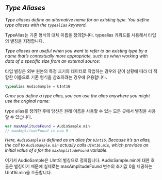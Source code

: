 ## *Type Aliases*

*Type aliases define an alternative name for an existing type. You define type aliases with the `typealias` keyword.*

TypeAlias는 기존 형식의 대체 이름을 정의합니다. typealias 키워드를 사용해서 타입의 별칭을 지정합니다.



*Type aliases are useful when you want to refer to an existing type by a name that’s contextually more appropriate, such as when working with data of a specific size from an external source:*

타입 별칭은 외부 원본의 특정 크기의 데이터로 작업하는 경우와 같이 상황에 따라 더 적합한 이름으로 기존 형식을 참조하려는 경우에 유용합니다.

```swift
typealias AudioSample = UInt16
```

*Once you define a type alias, you can use the alias anywhere you might use the original name:*

type alias를 정의한 후에 당신은 원래 이름을 사용할 수 있는 모든 곳에서 별칭을 사용할 수 있습니다.

```swift
var maxAmplitudeFound = AudioSample.min
// maxAmplitudeFound is now 0
```

*Here, `AudioSample` is defined as an alias for `UInt16`. Because it’s an alias, the call to `AudioSample.min` actually calls `UInt16.min`, which provides an initial value of `0` for the `maxAmplitudeFound` variable.*

여기서 AudioSample은 UInt의 별칭으로 정의됩니다. AudioSample.min에 대한 호출은 별칭이기 때문에 실제로는 maxAmplitudeFound 변수의 초기값 0을 제공하는 UInt16.min을 호출합니다. 
